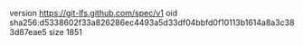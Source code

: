 version https://git-lfs.github.com/spec/v1
oid sha256:d5338602f33a826286ec4493a5d33df04bbfd0f10113b1614a8a3c383d87eae5
size 1851
